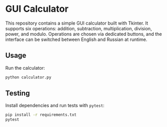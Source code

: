 # GUI Calculator

This repository contains a simple GUI calculator built with Tkinter. It supports six operations:
addition, subtraction, multiplication, division, power, and modulo. Operations are chosen via
dedicated buttons, and the interface can be switched between English and Russian at runtime.

## Usage

Run the calculator:

```bash
python calculator.py
```

## Testing

Install dependencies and run tests with `pytest`:

```bash
pip install -r requirements.txt
pytest
```
